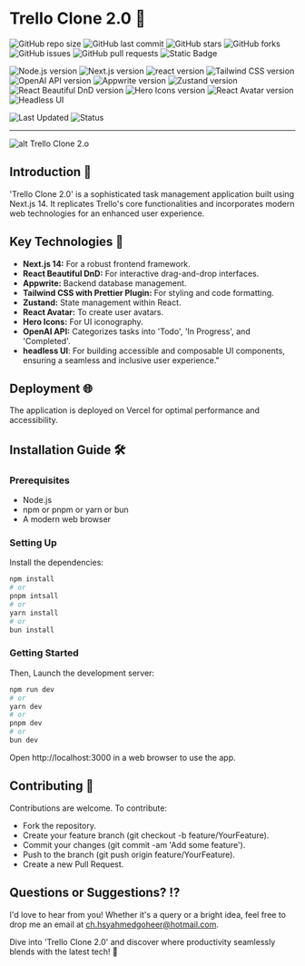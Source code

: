 # Trello Clone 2.0 🚀

![GitHub repo size](https://img.shields.io/github/repo-size/Hasnat-Ahmed-Goheer/Trello-clone-app)
![GitHub last commit](https://img.shields.io/github/last-commit/Hasnat-Ahmed-Goheer/Trello-clone-app?color=blue)
![GitHub stars](https://img.shields.io/github/stars/Hasnat-Ahmed-Goheer/Trello-clone-app)
![GitHub forks](https://img.shields.io/github/forks/Hasnat-Ahmed-Goheer/Trello-clone-app)
![GitHub issues](https://img.shields.io/github/issues/Hasnat-Ahmed-Goheer/Trello-clone-app)
![GitHub pull requests](https://img.shields.io/github/issues-pr/Hasnat-Ahmed-Goheer/Trello-clone-app)
![Static Badge](https://img.shields.io/badge/%20build-passing-brightgreen)

![Node.js version](https://img.shields.io/badge/Node.js-v20.0.0-green)
![Next.js version](https://img.shields.io/badge/Next.js-v14.0.1-blue)
![react version](https://img.shields.io/badge/react-v18-brown)
![Tailwind CSS version](https://img.shields.io/badge/Tailwind%20CSS-v3.3.6-blueviolet)
![OpenAI API version](https://img.shields.io/badge/OpenAI%20API-v4.20.0-blue)
![Appwrite version](https://img.shields.io/badge/Appwrite-v13.0.0-orange)
![Zustand version](https://img.shields.io/badge/Zustand-v4.4.6-yellowgreen)
![React Beautiful DnD version](https://img.shields.io/badge/React%20Beautiful%20DnD-v13.1.1-blue)
![Hero Icons version](https://img.shields.io/badge/Hero%20Icons-v2.0.18-lightgrey)
![React Avatar version](https://img.shields.io/badge/React%20Avatar-v5.0.3-success)
![Headless UI](https://img.shields.io/badge/headless_UI-v1.7.17-pink)





![Last Updated](https://img.shields.io/github/last-commit/Hasnat-Ahmed-Goheer/Trello-clone-app?label=Last%20Updated&color=yellow)
![Status](https://img.shields.io/badge/Status-Completed-brightgreen)

---

![alt Trello Clone 2.o](https://th.bing.com/th/id/OIG.RpQDMCWNv9Jye9fUwP3M?pid=ImgGn)


## Introduction 📌
'Trello Clone 2.0' is a sophisticated task management application built using Next.js 14. It replicates Trello's core functionalities and incorporates modern web technologies for an enhanced user experience.

## Key Technologies 🔧

- **Next.js 14:** For a robust frontend framework.
- **React Beautiful DnD:** For interactive drag-and-drop interfaces.
- **Appwrite:** Backend database management.
- **Tailwind CSS with Prettier Plugin:** For styling and code formatting.
- **Zustand:** State management within React.
- **React Avatar:** To create user avatars.
- **Hero Icons:** For UI iconography.
- **OpenAI API:** Categorizes tasks into 'Todo', 'In Progress', and 'Completed'.
- **headless UI**: For building accessible and composable UI components, ensuring a seamless and inclusive user experience."


## Deployment 🌐

The application is deployed on Vercel for optimal performance and accessibility.

## Installation Guide 🛠️

### Prerequisites

- Node.js
- npm or pnpm or yarn or bun
- A modern web browser

### Setting Up

Install the dependencies:

```bash
npm install
# or
pnpm intsall
# or
yarn install
# or
bun install
```

### Getting Started

Then, Launch the development server:

```bash
npm run dev
# or
yarn dev
# or
pnpm dev
# or
bun dev
```
Open http://localhost:3000 in a web browser to use the app.

## Contributing 🤝

Contributions are welcome. To contribute:

- Fork the repository.
- Create your feature branch (git checkout -b feature/YourFeature).
- Commit your changes (git commit -am 'Add some feature').
- Push to the branch (git push origin feature/YourFeature).
- Create a new Pull Request.

## Questions or Suggestions? ⁉️

I'd love to hear from you! Whether it's a query or a bright idea, feel free to drop me an email at [ch.hsyahmedgoheer@hotmail.com](mailto:ch.hsyahmedgoheer@hotmail.com).

Dive into 'Trello Clone 2.0' and discover where productivity seamlessly blends with the latest tech! 🚀

<!---
GitHub Repository: [https://github.com/Hasnat-Ahmed-Goheer/Trello-clone-app](https://github.com/Hasnat-Ahmed-Goheer/Trello-clone-app)
--->
